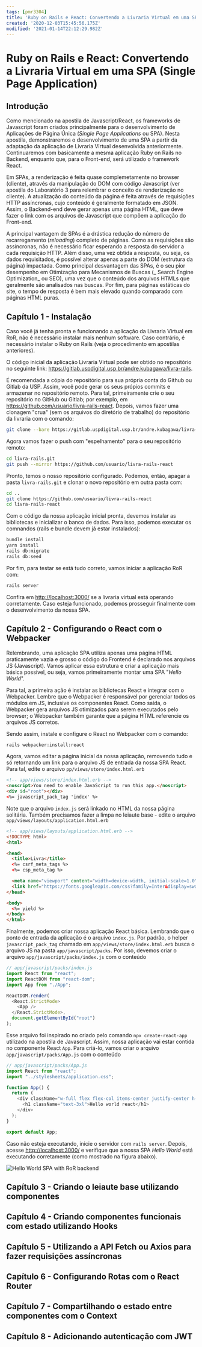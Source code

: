 ```yaml
---
tags: [pmr3304]
title: 'Ruby on Rails e React: Convertendo a Livraria Virtual em uma SPA (Single Page Application)'
created: '2020-12-03T15:45:56.175Z'
modified: '2021-01-14T22:12:29.982Z'
---
```


Ruby on Rails e React: Convertendo a Livraria Virtual em uma SPA (Single Page Application)
============================================================================================

## Introdução

Como mencionado na apostila de Javascript/React, os frameworks de Javascript foram criados principalmente para o desenvolvimento de Aplicações de Página Única (_Single Page Applications_ ou SPA). Nesta apostila, demonstraremos o desenvolvimento de uma SPA a partir da adaptação da aplicação de Livraria Virtual desenvolvida anteriormente. Continuaremos com basicamente a mesma aplicação Ruby on Rails no Backend, enquanto que, para o Front-end, será utilizado o framework React.

Em SPAs, a renderização é feita quase complemetamente no browser (cliente), através da manipulação do DOM com código Javascript (ver apostila do Laboratório 3 para relembrar o conceito de renderização no cliente). A atualização do conteúdo da página é feita através de requisições HTTP assíncronas, cujo conteúdo é geralmente formatado em JSON. Assim, o Backend-end deve gerar apenas uma página HTML, que deve fazer o link com os arquivos de Javascript que compõem a aplicação do Front-end.

A principal vantagem de SPAs é a drástica redução do número de recarregamento (_reloading_) completo de páginas. Como as requisições são assíncronas, não é necessário ficar esperando a resposta do servidor a cada requisição HTTP. Além disso, uma vez obtida a resposta, ou seja, os dados requisitados, é possível alterar apenas a parte do DOM (estrutura da página) impactada. Como principal desvantagem das SPAs, é o seu pior desempenho em Otimização para Mecanismos de Buscas (_ Search Engine Optimization_ ou SEO), uma vez que o conteúdo dos arquivos HTMLs que geralmente são analisados nas buscas. Por fim, para páginas estáticas do site, o tempo de resposta é bem mais elevado quando comparado com páginas HTML puras.

## Capítulo 1 - Instalação

Caso você já tenha pronta e funcionando a aplicação da Livraria Virtual em RoR, não é necessário instalar mais nenhum software. Caso contrário, é necessário instalar o Ruby on Rails (veja o procedimento em apostilas anteriores). 

O código inicial da aplicação Livraria Virtual pode ser obtido no repositório no seguinte link:
<https://gitlab.uspdigital.usp.br/andre.kubagawa/livra-rails>.

É recomendada a cópia do repositório para sua própria conta do Github ou Gitlab da USP. Assim, você pode gerar os seus própios commits e armazenar no repositório remoto. Para tal, primeiramente crie o seu repositório no GitHub ou Gitlab; por exemplo, em <https://github.com/usuario/livra-rails-react>. Depois, vamos fazer uma clonagem "crua" (sem os arquivos do diretório de trabalho) do repositório da livraria com o comando:

```bash
git clone --bare https://gitlab.uspdigital.usp.br/andre.kubagawa/livra-rails.git
```

Agora vamos fazer o push com "espelhamento" para o seu repositório remoto:

```bash
cd livra-rails.git
git push --mirror https://github.com/usuario/livra-rails-react
```

Pronto, temos o nosso repositório configurado. Podemos, então, apagar a pasta `livra-rails.git` e clonar o novo repositório em outra pasta com:

```bash
cd ..
git clone https://github.com/usuario/livra-rails-react
cd livra-rails-react
```

Com o código da nossa aplicação inicial pronta, devemos instalar as bibliotecas e inicializar o banco de dados. Para isso, podemos executar os comnandos (rails e bundle devem já estar instalados):

```bash
bundle install
yarn install
rails db:migrate
rails db:seed
```

Por fim, para testar se está tudo correto, vamos iniciar a aplicação RoR com:

```bash
rails server
```

Confira em <http://localhost:3000/> se a livraria virtual está operando corretamente. Caso esteja funcionado, podemos prosseguir finalmente com o desenvolvimento da nossa SPA.

## Capítulo 2 - Configurando o React com o Webpacker

Relembrando, uma aplicação SPA utiliza apenas uma página HTML praticamente vazia e grosso o código do Frontend é declarado nos arquivos JS (Javascript). Vamos aplicar essa estrutura e criar a aplicação mais básica possível, ou seja, vamos primeiramente montar uma SPA "_Hello World_". 

Para tal, a primeira ação é instalar as bibliotecas React e integrar com o Webpacker. Lembre que o Webpacker é responsável por gerenciar todos os módulos em JS, inclusive os componentes React. Como saída, o Webpacker gera arquivos JS otimizados para serem executados pelo browser; o Webpacker também garante que a página HTML referencie os arquivos JS corretos.

Sendo assim, instale e configure o React no Webpacker com o comando:

```bash
rails webpacker:install:react
```

Agora, vamos editar a página inicial da nossa aplicação, removendo tudo e só retornando um link para o arquivo JS de entrada da nossa SPA React. Para tal, edite o arquivo `pp/views/store/index.html.erb`

```html
<!-- app/views/store/index.html.erb -->
<noscript>You need to enable JavaScript to run this app.</noscript>
<div id="root"></div>
<%= javascript_pack_tag 'index' %>
```

Note que o arquivo `index.js` será linkado no HTML da nossa página solitária. Também precisamos fazer a limpa no leiaute base - edite o arquivo `app/views/layouts/application.html.erb`

```html
<!-- app/views/layouts/application.html.erb -->
<!DOCTYPE html>
<html>

<head>
  <title>Livra</title>
  <%= csrf_meta_tags %>
  <%= csp_meta_tag %>

  <meta name="viewport" content="width=device-width, initial-scale=1.0" />
  <link href="https://fonts.googleapis.com/css?family=Inter&display=swap" rel="stylesheet">
</head>

<body>
  <%= yield %>
</body>
</html>
```

Finalmente, podemos criar nossa aplicação React básica. Lembrando que o ponto de entrada da aplicação é o arquivo `index.js`. Por padrão, o helper `javascript_pack_tag` chamado em `app/views/store/index.html.erb` busca o arquivo JS na pasta `app/javascript/packs`. Por isso, devemos criar o arquivo `app/javascript/packs/index.js` com o conteúdo

```js
// app/javascript/packs/index.js
import React from "react";
import ReactDOM from "react-dom";
import App from "./App";

ReactDOM.render(
  <React.StrictMode>
    <App />
  </React.StrictMode>,
  document.getElementById("root")
);
```

Esse arquivo foi inspirado no criado pelo comando `npx create-react-app` utilizado na apostila de Javascript. Assim, nossa aplicação vai estar contida no componente React `App`. Para criá-lo, vamos criar o arquivo `app/javascript/packs/App.js` com o conteúdo

```js
// app/javascript/packs/App.js
import React from "react";
import "../stylesheets/application.css";

function App() {
  return (
    <div className="w-full flex flex-col items-center justify-center h-32 bg-green-500 text-white">
      <h1 className="text-3xl">Hello world react</h1>
    </div>
  );
}

export default App;
```

Caso não esteja executando, inicie o servidor com `rails server`. Depois, acesse <http://localhost:3000/> e verifique que a nossa SPA _Hello World_ está executando corretamente (como mostrado na figura abaixo). 

![Hello World SPA with RoR backend](images/hello_world_spa.png)

## Capítulo 3 - Criando o leiaute base utilizando componentes

## Capítulo 4 - Criando componentes funcionais com estado utilizando Hooks

## Capítulo 5 - Utilizando a API Fetch ou Axios para fazer requisições assíncronas

## Capítulo 6 - Configurando Rotas com o React Router

## Capítulo 7 - Compartilhando o estado entre componentes com o Context

## Capítulo 8 - Adicionando autenticação com JWT

